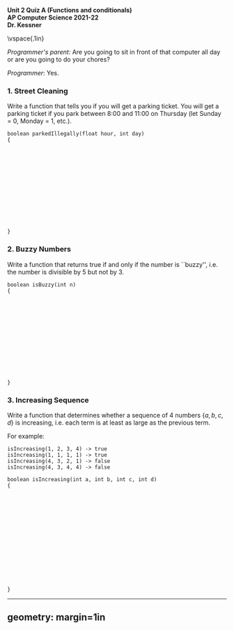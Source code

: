 __Unit 2 Quiz A (Functions and conditionals)__  
__AP Computer Science 2021-22__  
__Dr. Kessner__  

\vspace{.1in}

_Programmer's parent:_ Are you going to sit in front of that computer all day or
are you going to do your chores?

_Programmer_: Yes.


### 1. Street Cleaning

Write a function that tells you if you will get a parking ticket.  You will get
a parking ticket if you park between 8:00 and 11:00 on Thursday (let Sunday = 0,
Monday = 1, etc.).


```
boolean parkedIllegally(float hour, int day)
{














}
```

### 2. Buzzy Numbers

Write a function that returns true if and only if the number is ``buzzy'', i.e.
the number is divisible by 5 but not by 3.



```
boolean isBuzzy(int n)
{














}
```



### 3. Increasing Sequence

Write a function that determines whether a sequence of 4 numbers 
$\{a, b, c, d\}$ is increasing, i.e. each term is at least as large
as the previous term.

For example:

```
isIncreasing(1, 2, 3, 4) -> true
isIncreasing(1, 1, 1, 1) -> true
isIncreasing(4, 3, 2, 1) -> false
isIncreasing(4, 3, 4, 4) -> false
```

```
boolean isIncreasing(int a, int b, int c, int d)
{
















}
```

---
geometry: margin=1in
---


